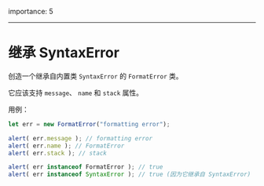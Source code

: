 importance: 5

---

# 继承 SyntaxError

创造一个继承自内置类 `SyntaxError` 的 `FormatError` 类。

它应该支持 `message`、 `name` 和 `stack` 属性。

用例：

```js
let err = new FormatError("formatting error");

alert( err.message ); // formatting error
alert( err.name ); // FormatError
alert( err.stack ); // stack

alert( err instanceof FormatError ); // true
alert( err instanceof SyntaxError ); // true (因为它继承自 SyntaxError)
``` 
